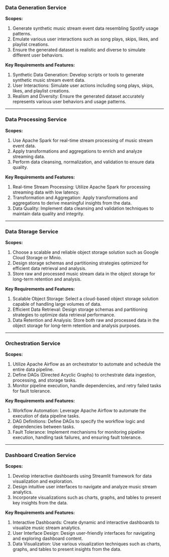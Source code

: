 ### Data Generation Service

**Scopes:**
1. Generate synthetic music stream event data resembling Spotify usage patterns.
2. Emulate various user interactions such as song plays, skips, likes, and playlist creations.
3. Ensure the generated dataset is realistic and diverse to simulate different user behaviors.

**Key Requirements and Features:**
1. Synthetic Data Generation: Develop scripts or tools to generate synthetic music stream event data.
2. User Interactions: Simulate user actions including song plays, skips, likes, and playlist creations.
3. Realism and Diversity: Ensure the generated dataset accurately represents various user behaviors and usage patterns.

---

### Data Processing Service

**Scopes:**
1. Use Apache Spark for real-time stream processing of music stream event data.
2. Apply transformations and aggregations to enrich and analyze streaming data.
3. Perform data cleansing, normalization, and validation to ensure data quality.

**Key Requirements and Features:**
1. Real-time Stream Processing: Utilize Apache Spark for processing streaming data with low latency.
2. Transformation and Aggregation: Apply transformations and aggregations to derive meaningful insights from the data.
3. Data Quality: Implement data cleansing and validation techniques to maintain data quality and integrity.

---

### Data Storage Service

**Scopes:**
1. Choose a scalable and reliable object storage solution such as Google Cloud Storage or Minio.
2. Design storage schemas and partitioning strategies optimized for efficient data retrieval and analysis.
3. Store raw and processed music stream data in the object storage for long-term retention and analysis.

**Key Requirements and Features:**
1. Scalable Object Storage: Select a cloud-based object storage solution capable of handling large volumes of data.
2. Efficient Data Retrieval: Design storage schemas and partitioning strategies to optimize data retrieval performance.
3. Data Retention and Analysis: Store both raw and processed data in the object storage for long-term retention and analysis purposes.

---

### Orchestration Service

**Scopes:**
1. Utilize Apache Airflow as an orchestrator to automate and schedule the entire data pipeline.
2. Define DAGs (Directed Acyclic Graphs) to orchestrate data ingestion, processing, and storage tasks.
3. Monitor pipeline execution, handle dependencies, and retry failed tasks for fault tolerance.

**Key Requirements and Features:**
1. Workflow Automation: Leverage Apache Airflow to automate the execution of data pipeline tasks.
2. DAG Definitions: Define DAGs to specify the workflow logic and dependencies between tasks.
3. Fault Tolerance: Implement mechanisms for monitoring pipeline execution, handling task failures, and ensuring fault tolerance.

---

### Dashboard Creation Service

**Scopes:**
1. Develop interactive dashboards using Streamlit framework for data visualization and exploration.
2. Design intuitive user interfaces to navigate and analyze music stream analytics.
3. Incorporate visualizations such as charts, graphs, and tables to present key insights from the data.

**Key Requirements and Features:**
1. Interactive Dashboards: Create dynamic and interactive dashboards to visualize music stream analytics.
2. User Interface Design: Design user-friendly interfaces for navigating and exploring dashboard content.
3. Data Visualization: Use various visualization techniques such as charts, graphs, and tables to present insights from the data.
